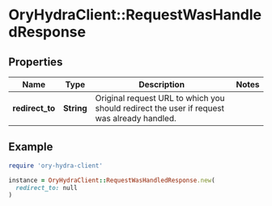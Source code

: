 # OryHydraClient::RequestWasHandledResponse

## Properties

| Name | Type | Description | Notes |
| ---- | ---- | ----------- | ----- |
| **redirect_to** | **String** | Original request URL to which you should redirect the user if request was already handled. |  |

## Example

```ruby
require 'ory-hydra-client'

instance = OryHydraClient::RequestWasHandledResponse.new(
  redirect_to: null
)
```

